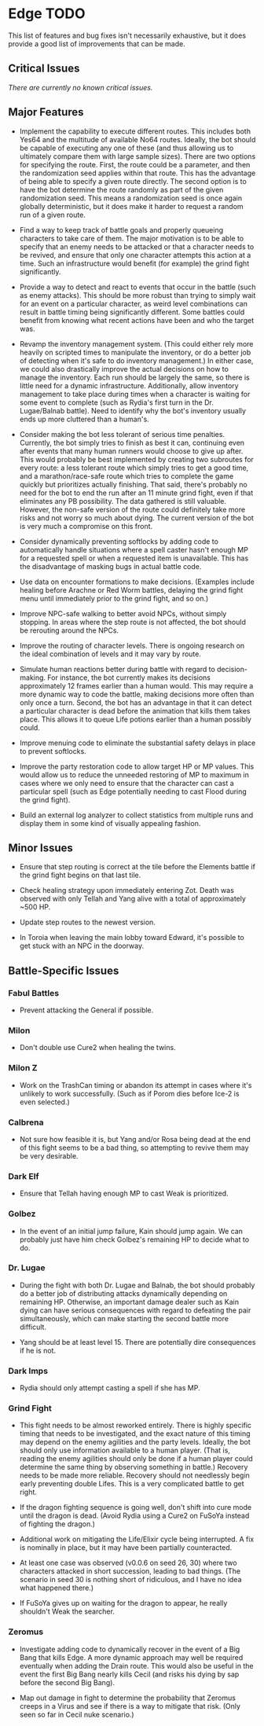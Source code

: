 # Edge TODO

This list of features and bug fixes isn't necessarily exhaustive, but it does
provide a good list of improvements that can be made.

## Critical Issues

*There are currently no known critical issues.*

## Major Features

* Implement the capability to execute different routes. This includes both Yes64
  and the multitude of available No64 routes. Ideally, the bot should be capable
  of executing any one of these (and thus allowing us to ultimately compare them
  with large sample sizes). There are two options for specifying the route.
  First, the route could be a parameter, and then the randomization seed applies
  within that route. This has the advantage of being able to specify a given
  route directly. The second option is to have the bot determine the route
  randomly as part of the given randomization seed. This means a randomization
  seed is once again globally deterministic, but it does make it harder to
  request a random run of a given route.

* Find a way to keep track of battle goals and properly queueing characters to
  take care of them. The major motivation is to be able to specify that an
  enemy needs to be attacked or that a character needs to be revived, and ensure
  that only one character attempts this action at a time. Such an infrastructure
  would benefit (for example) the grind fight significantly.

* Provide a way to detect and react to events that occur in the battle (such as
  enemy attacks). This should be more robust than trying to simply wait for an
  event on a particular character, as weird level combinations can result in
  battle timing being significantly different. Some battles could benefit from
  knowing what recent actions have been and who the target was.

* Revamp the inventory management system. (This could either rely more heavily
  on scripted times to manipulate the inventory, or do a better job of detecting
  when it's safe to do inventory management.) In either case, we could also
  drastically improve the actual decisions on how to manage the inventory. Each
  run should be largely the same, so there is little need for a dynamic
  infrastructure. Additionally, allow inventory management to take place during
  times when a character is waiting for some event to complete (such as Rydia's
  first turn in the Dr. Lugae/Balnab battle). Need to identify why the bot's
  inventory usually ends up more cluttered than a human's.

* Consider making the bot less tolerant of serious time penalties. Currently,
  the bot simply tries to finish as best it can, continuing even after events
  that many human runners would choose to give up after. This would probably be
  best implemented by creating two subroutes for every route: a less tolerant
  route which simply tries to get a good time, and a marathon/race-safe route
  which tries to complete the game quickly but prioritizes actually finishing.
  That said, there's probably no need for the bot to end the run after an 11
  minute grind fight, even if that eliminates any PB possibility. The data
  gathered is still valuable. However, the non-safe version of the route could
  definitely take more risks and not worry so much about dying. The current
  version of the bot is very much a compromise on this front.

* Consider dynamically preventing softlocks by adding code to automatically
  handle situations where a spell caster hasn't enough MP for a requested spell
  or when a requested item is unavailable. This has the disadvantage of masking
  bugs in actual battle code.

* Use data on encounter formations to make decisions. (Examples include healing
  before Arachne or Red Worm battles, delaying the grind fight menu until
  immediately prior to the grind fight, and so on.)

* Improve NPC-safe walking to better avoid NPCs, without simply stopping. In
  areas where the step route is not affected, the bot should be rerouting
  around the NPCs.

* Improve the routing of character levels. There is ongoing research on the
  ideal combination of levels and it may vary by route.

* Simulate human reactions better during battle with regard to decision-making.
  For instance, the bot currently makes its decisions approximately 12 frames
  earlier than a human would. This may require a more dynamic way to code the
  battle, making decisions more often than only once a turn. Second, the bot has
  an advantage in that it can detect a particular character is dead before the
  animation that kills them takes place. This allows it to queue Life potions
  earlier than a human possibly could.

* Improve menuing code to eliminate the substantial safety delays in place to
  prevent softlocks.

* Improve the party restoration code to allow target HP or MP values. This would
  allow us to reduce the unneeded restoring of MP to maximum in cases where we
  only need to ensure that the character can cast a particular spell (such as
  Edge potentially needing to cast Flood during the grind fight).

* Build an external log analyzer to collect statistics from multiple runs and
  display them in some kind of visually appealing fashion.

## Minor Issues

* Ensure that step routing is correct at the tile before the Elements battle if
  the grind fight begins on that last tile.

* Check healing strategy upon immediately entering Zot. Death was observed with
  only Tellah and Yang alive with a total of approximately ~500 HP.

* Update step routes to the newest version.

* In Toroia when leaving the main lobby toward Edward, it's possible to get
  stuck with an NPC in the doorway.

## Battle-Specific Issues

### Fabul Battles

* Prevent attacking the General if possible.

### Milon

* Don't double use Cure2 when healing the twins.

### Milon Z

* Work on the TrashCan timing or abandon its attempt in cases where it's
  unlikely to work successfully. (Such as if Porom dies before Ice-2 is even
  selected.)

### Calbrena

* Not sure how feasible it is, but Yang and/or Rosa being dead at the end of
  this fight seems to be a bad thing, so attempting to revive them may be
  very desirable.

### Dark Elf

* Ensure that Tellah having enough MP to cast Weak is prioritized.

### Golbez

* In the event of an initial jump failure, Kain should jump again. We can
  probably just have him check Golbez's remaining HP to decide what to do.

### Dr. Lugae

* During the fight with both Dr. Lugae and Balnab, the bot should probably do a
  better job of distributing attacks dynamically depending on remaining HP.
  Otherwise, an important damage dealer such as Kain dying can have serious
  consequences with regard to defeating the pair simultaneously, which can make
  starting the second battle more difficult.

* Yang should be at least level 15. There are potentially dire consequences if
  he is not.

### Dark Imps

* Rydia should only attempt casting a spell if she has MP.

### Grind Fight

* This fight needs to be almost reworked entirely. There is highly specific
  timing that needs to be investigated, and the exact nature of this timing may
  depend on the enemy agilities and the party levels. Ideally, the bot should
  only use information available to a human player. (That is, reading the enemy
  agilities should only be done if a human player could determine the same thing
  by observing something in battle.) Recovery needs to be made more reliable.
  Recovery should not needlessly begin early preventing double Lifes. This is a
  very complicated battle to get right.

* If the dragon fighting sequence is going well, don't shift into cure mode
  until the dragon is dead. (Avoid Rydia using a Cure2 on FuSoYa instead of
  fighting the dragon.)

* Additional work on mitigating the Life/Elixir cycle being interrupted. A fix
  is nominally in place, but it may have been partially counteracted.

* At least one case was observed (v0.0.6 on seed 26, 30) where two characters
  attacked in short succession, leading to bad things. (The scenario in seed 30
  is nothing short of ridiculous, and I have no idea what happened there.)

* If FuSoYa gives up on waiting for the dragon to appear, he really shouldn't
  Weak the searcher.

### Zeromus

* Investigate adding code to dynamically recover in the event of a Big Bang that
  kills Edge. A more dynamic approach may well be required eventually when
  adding the Drain route. This would also be useful in the event the first Big
  Bang nearly kills Cecil (and risks his dying by sap before the second Big
  Bang).

* Map out damage in fight to determine the probability that Zeromus creeps in a
  Virus and see if there is a way to mitigate that risk. (Only seen so far in
  Cecil nuke scenario.)
